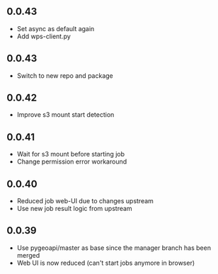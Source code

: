 ## 0.0.43
* Set async as default again
* Add wps-client.py

## 0.0.43
* Switch to new repo and package

## 0.0.42
* Improve s3 mount start detection

## 0.0.41
* Wait for s3 mount before starting job
* Change permission error workaround

## 0.0.40
* Reduced job web-UI due to changes upstream
* Use new job result logic from upstream

## 0.0.39

* Use pygeoapi/master as base since the manager branch has been merged
* Web UI is now reduced (can't start jobs anymore in browser)

